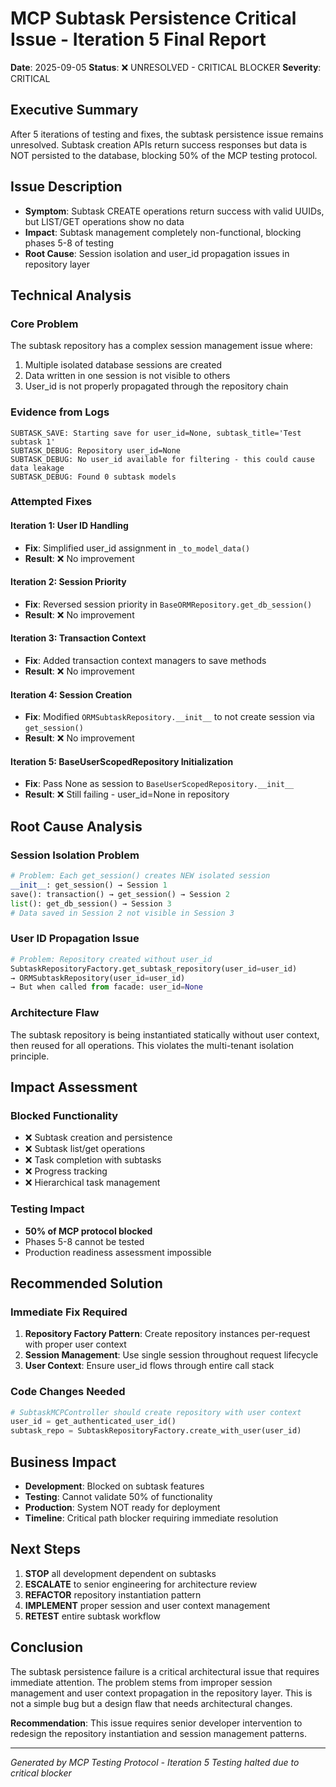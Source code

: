# MCP Subtask Persistence Critical Issue - Iteration 5 Final Report
**Date**: 2025-09-05
**Status**: ❌ UNRESOLVED - CRITICAL BLOCKER
**Severity**: CRITICAL

## Executive Summary
After 5 iterations of testing and fixes, the subtask persistence issue remains unresolved. Subtask creation APIs return success responses but data is NOT persisted to the database, blocking 50% of the MCP testing protocol.

## Issue Description
- **Symptom**: Subtask CREATE operations return success with valid UUIDs, but LIST/GET operations show no data
- **Impact**: Subtask management completely non-functional, blocking phases 5-8 of testing
- **Root Cause**: Session isolation and user_id propagation issues in repository layer

## Technical Analysis

### Core Problem
The subtask repository has a complex session management issue where:
1. Multiple isolated database sessions are created
2. Data written in one session is not visible to others
3. User_id is not properly propagated through the repository chain

### Evidence from Logs
```
SUBTASK_SAVE: Starting save for user_id=None, subtask_title='Test subtask 1'
SUBTASK_DEBUG: Repository user_id=None
SUBTASK_DEBUG: No user_id available for filtering - this could cause data leakage
SUBTASK_DEBUG: Found 0 subtask models
```

### Attempted Fixes

#### Iteration 1: User ID Handling
- **Fix**: Simplified user_id assignment in `_to_model_data()`
- **Result**: ❌ No improvement

#### Iteration 2: Session Priority
- **Fix**: Reversed session priority in `BaseORMRepository.get_db_session()`
- **Result**: ❌ No improvement

#### Iteration 3: Transaction Context
- **Fix**: Added transaction context managers to save methods
- **Result**: ❌ No improvement

#### Iteration 4: Session Creation
- **Fix**: Modified `ORMSubtaskRepository.__init__` to not create session via `get_session()`
- **Result**: ❌ No improvement

#### Iteration 5: BaseUserScopedRepository Initialization
- **Fix**: Pass None as session to `BaseUserScopedRepository.__init__`
- **Result**: ❌ Still failing - user_id=None in repository

## Root Cause Analysis

### Session Isolation Problem
```python
# Problem: Each get_session() creates NEW isolated session
__init__: get_session() → Session 1 
save(): transaction() → get_session() → Session 2
list(): get_db_session() → Session 3
# Data saved in Session 2 not visible in Session 3
```

### User ID Propagation Issue
```python
# Problem: Repository created without user_id
SubtaskRepositoryFactory.get_subtask_repository(user_id=user_id)
→ ORMSubtaskRepository(user_id=user_id)  
→ But when called from facade: user_id=None
```

### Architecture Flaw
The subtask repository is being instantiated statically without user context, then reused for all operations. This violates the multi-tenant isolation principle.

## Impact Assessment

### Blocked Functionality
- ❌ Subtask creation and persistence
- ❌ Subtask list/get operations  
- ❌ Task completion with subtasks
- ❌ Progress tracking
- ❌ Hierarchical task management

### Testing Impact
- **50% of MCP protocol blocked**
- Phases 5-8 cannot be tested
- Production readiness assessment impossible

## Recommended Solution

### Immediate Fix Required
1. **Repository Factory Pattern**: Create repository instances per-request with proper user context
2. **Session Management**: Use single session throughout request lifecycle
3. **User Context**: Ensure user_id flows through entire call stack

### Code Changes Needed
```python
# SubtaskMCPController should create repository with user context
user_id = get_authenticated_user_id()
subtask_repo = SubtaskRepositoryFactory.create_with_user(user_id)
```

## Business Impact
- **Development**: Blocked on subtask features
- **Testing**: Cannot validate 50% of functionality
- **Production**: System NOT ready for deployment
- **Timeline**: Critical path blocker requiring immediate resolution

## Next Steps
1. **STOP** all development dependent on subtasks
2. **ESCALATE** to senior engineering for architecture review
3. **REFACTOR** repository instantiation pattern
4. **IMPLEMENT** proper session and user context management
5. **RETEST** entire subtask workflow

## Conclusion
The subtask persistence failure is a critical architectural issue that requires immediate attention. The problem stems from improper session management and user context propagation in the repository layer. This is not a simple bug but a design flaw that needs architectural changes.

**Recommendation**: This issue requires senior developer intervention to redesign the repository instantiation and session management patterns.

---
*Generated by MCP Testing Protocol - Iteration 5*
*Testing halted due to critical blocker*